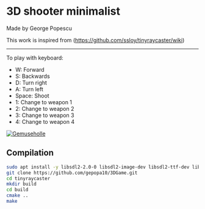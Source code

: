 # 3D shooter minimalist

Made by George Popescu

This work is inspired from (https://github.com/ssloy/tinyraycaster/wiki)
***

To play with keyboard:

* W: Forward
* S: Backwards
* D: Turn right
* A: Turn left
* Space: Shoot
* 1: Change to weapon 1
* 2: Change to weapon 2
* 3: Change to weapon 3
* 4: Change to weapon 4

[![Gemuseholle](https://i9.ytimg.com/vi/gEHmZH0oL84/maxresdefault.jpg?time=1600895400000&sqp=CKjzrvsF&rs=AOn4CLD2_4kUrW9mrwZ89cafYuBP5StWeQ)](https://www.youtube.com/watch?v=gEHmZH0oL84&ab_channel=George)

## Compilation
```sh
sudo apt install -y libsdl2-2.0-0 libsdl2-image-dev libsdl2-ttf-dev libsdl2-gfx-dev git
git clone https://github.com/gepopa10/3DGame.git
cd tinyraycaster
mkdir build
cd build
cmake ..
make
```
